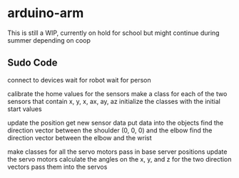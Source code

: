 # arduino-arm

This is still a WIP, currently on hold for school but might continue during summer depending on coop

Sudo Code
---------
connect to devices
  wait for robot
  wait for person

calibrate the home values for the sensors
  make a class for each of the two sensors that contain x, y, x, ax, ay, az
  initialize the classes with the initial start values

update the position
  get new sensor data
  put data into the objects
  find the direction vector between the shoulder (0, 0, 0) and the elbow
  find the direction vector between the elbow and the wrist

make classes for all the servo motors
pass in base server positions
update the servo motors
  calculate the angles on the x, y, and z for the two direction vectors
  pass them into the servos
